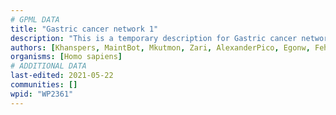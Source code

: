 ```yaml
---
# GPML DATA
title: "Gastric cancer network 1"
description: "This is a temporary description for Gastric cancer network 1"
authors: [Khanspers, MaintBot, Mkutmon, Zari, AlexanderPico, Egonw, Fehrhart, Eweitz]
organisms: [Homo sapiens]
# ADDITIONAL DATA
last-edited: 2021-05-22
communities: []
wpid: "WP2361"
---
```

